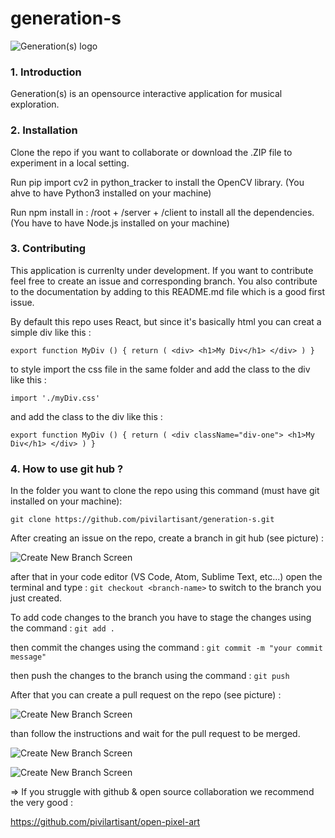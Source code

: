 # generation-s
![Generation(s) logo](./readmeAssets/generations.svg)

### 1. Introduction

Generation(s) is an opensource interactive application for musical exploration.
### 2. Installation

Clone the repo if you want to collaborate or download the .ZIP file to experiment in a local setting.

Run pip import cv2 in python_tracker to install the OpenCV library. (You ahve to have Python3 installed on your machine)

Run npm install in : /root + /server +  /client to install all the dependencies. (You have to have Node.js installed on your machine)
### 3. Contributing

This application is currenlty under development. If you want to contribute feel free to create an issue and corresponding branch. You also contribute to the documentation by adding to this README.md file which is a good first issue.

By default this repo uses React, but since it's basically html you can creat a simple div like this :


`export function MyDiv () {
    return (
        <div>
            <h1>My Div</h1>
        </div>
    )
}`

to style import the css file in the same folder and add the class to the div like this :

`import './myDiv.css'`

and add the class to the div like this :

`export function MyDiv () {
    return (
        <div className="div-one">
            <h1>My Div</h1>
        </div>
    )
}`

### 4. How to use git hub ? 
 In the folder you want to clone the repo using this command (must have git installed on your machine):

 `git clone https://github.com/pivilartisant/generation-s.git` 

After creating an issue on the repo, create a branch in git hub (see picture) :

![Create New Branch Screen](./readmeAssets/createBranch.png)

after that in your code editor (VS Code, Atom, Sublime Text, etc...) open the terminal and type :
` git checkout <branch-name> `
to switch to the branch you just created.

To add code changes to the branch you have to stage the changes using the command :
` git add . `

then commit the changes using the command :
` git commit -m "your commit message" `

then push the changes to the branch using the command :
` git push `

After that you can create a pull request on the repo (see picture) :

![Create New Branch Screen](./readmeAssets/createPr.png)

than follow the instructions and wait for the pull request to be merged.

![Create New Branch Screen](./readmeAssets/prInstructions.png)

![Create New Branch Screen](./readmeAssets/wait4Merge.png)

=> If you struggle with github & open source collaboration we recommend the very good : 

https://github.com/pivilartisant/open-pixel-art